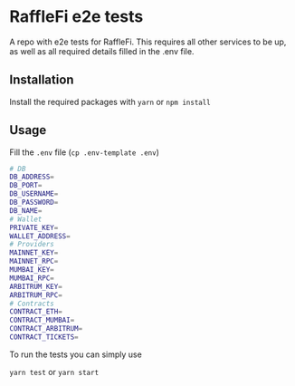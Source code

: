 # RaffleFi e2e tests

A repo with e2e tests for RaffleFi. This requires all other services to be up, as well as all required details filled in the .env file. 

## Installation

Install the required packages with `yarn` or `npm install`

## Usage

Fill the `.env` file (`cp .env-template .env`)

```bash
# DB
DB_ADDRESS=
DB_PORT=
DB_USERNAME=
DB_PASSWORD=
DB_NAME=
# Wallet
PRIVATE_KEY=
WALLET_ADDRESS=
# Providers
MAINNET_KEY=
MAINNET_RPC=
MUMBAI_KEY=
MUMBAI_RPC=
ARBITRUM_KEY=
ARBITRUM_RPC=
# Contracts
CONTRACT_ETH=
CONTRACT_MUMBAI=
CONTRACT_ARBITRUM=
CONTRACT_TICKETS=
```

To run the tests you can simply use 

`yarn test` or `yarn start`
